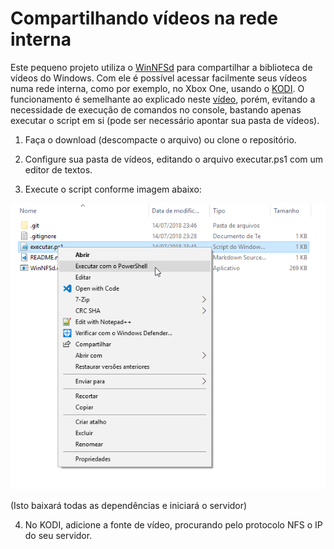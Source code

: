 # Compartilhando vídeos na rede interna
Este pequeno projeto utiliza o [WinNFSd](https://github.com/winnfsd/winnfsd) para compartilhar a biblioteca de vídeos do Windows. Com ele é possível acessar facilmente seus vídeos numa rede interna, como por exemplo, no Xbox One, usando o [KODI](https://www.microsoft.com/pt-br/p/kodi/9nblggh4t892). O funcionamento é semelhante ao explicado neste [vídeo](https://www.youtube.com/watch?v=LAr8mdvDp2A), porém, evitando a necessidade de execução de comandos no console, bastando apenas executar o script em si (pode ser necessário apontar sua pasta de vídeos).

1. Faça o download (descompacte o arquivo) ou clone o repositório.

2. Configure sua pasta de vídeos, editando o arquivo executar.ps1 com um editor de textos.

3. Execute o script conforme imagem abaixo:

![](https://github.com/PRElias/images-gifs-readme/raw/master/executando_script.png?raw=true)

(Isto baixará todas as dependências e iniciará o servidor)

4. No KODI, adicione a fonte de vídeo, procurando pelo protocolo NFS o IP do seu servidor.